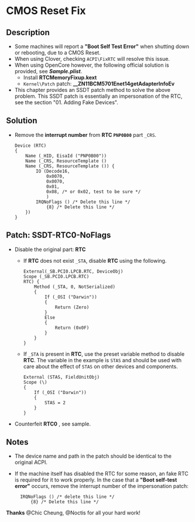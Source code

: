 # CMOS Reset Fix

## Description

- Some machines will report a  **"Boot Self Test Error"** when shutting down or rebooting, due to a CMOS Reset.
- When using Clover, checking `ACPI\FixRTC` will resolve this issue.
- When using OpenCore however, the following official solution is provided, see ***Sample.plist***.
  - Install **RTCMemoryFixup.kext**
  - `Kernel\Patch` patch: **__ZN11BCM5701Enet14getAdapterInfoEv**
- This chapter provides an SSDT patch method to solve the above problem. This SSDT patch is essentially an impersonation of the RTC, see the section "01. Adding Fake Devices".

## Solution

- Remove the **interrupt number** from **RTC `PNP0B00`** part `_CRS`.

  ```asl
  Device (RTC)
  {
      Name (_HID, EisaId ("PNP0B00"))
      Name (_CRS, ResourceTemplate ()
      Name (_CRS, ResourceTemplate ()) {
          IO (Decode16,
              0x0070,
              0x0070,
              0x01,
              0x08, /* or 0x02, test to be sure */
              )
          IRQNoFlags () /* Delete this line */
              {8} /* Delete this line */
      })
  }
  ```

## Patch: SSDT-RTC0-NoFlags

- Disable the original part: **RTC**
  - If **RTC** does not exist ``_STA``, disable **RTC** using the following.
  
    ```asl
    External(_SB.PCI0.LPCB.RTC, DeviceObj)
    Scope (_SB.PCI0.LPCB.RTC)
    RTC) {
        Method (_STA, 0, NotSerialized)
        {
            If (_OSI ("Darwin"))
            {
                Return (Zero)
            }
            Else
            {
                Return (0x0F)
            }
        }
    }
    ```
  
  - If `_STA` is present in **RTC**, use the preset variable method to disable **RTC**. The variable in the example is `STAS` and should be used with care about the effect of `STAS` on other devices and components.
  
    ```asl
    External (STAS, FieldUnitObj)
    Scope (\)
    {
        If (_OSI ("Darwin"))
        {
            STAS = 2
        }
    }
    ```

- Counterfeit **RTC0** , see sample.

## Notes
- The device name and path in the patch should be identical to the original ACPI.
- If the machine itself has disabled the RTC for some reason, an fake RTC is required for it to work properly. In the case that a **"Boot self-test error"** occurs, remove the interrupt number of the impersonation patch:

  ```asl
    IRQNoFlags () /* delete this line */
        {8} /* Delete this line */
  ```

**Thanks** @Chic Cheung, @Noctis for all your hard work!
